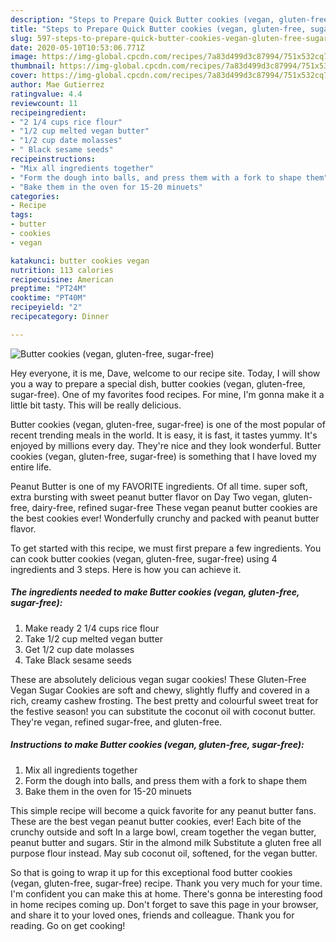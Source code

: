 ```yaml
---
description: "Steps to Prepare Quick Butter cookies (vegan, gluten-free, sugar-free)"
title: "Steps to Prepare Quick Butter cookies (vegan, gluten-free, sugar-free)"
slug: 597-steps-to-prepare-quick-butter-cookies-vegan-gluten-free-sugar-free
date: 2020-05-10T10:53:06.771Z
image: https://img-global.cpcdn.com/recipes/7a83d499d3c87994/751x532cq70/butter-cookies-vegan-gluten-free-sugar-free-recipe-main-photo.jpg
thumbnail: https://img-global.cpcdn.com/recipes/7a83d499d3c87994/751x532cq70/butter-cookies-vegan-gluten-free-sugar-free-recipe-main-photo.jpg
cover: https://img-global.cpcdn.com/recipes/7a83d499d3c87994/751x532cq70/butter-cookies-vegan-gluten-free-sugar-free-recipe-main-photo.jpg
author: Mae Gutierrez
ratingvalue: 4.4
reviewcount: 11
recipeingredient:
- "2 1/4 cups rice flour"
- "1/2 cup melted vegan butter"
- "1/2 cup date molasses"
- " Black sesame seeds"
recipeinstructions:
- "Mix all ingredients together"
- "Form the dough into balls, and press them with a fork to shape them"
- "Bake them in the oven for 15-20 minuets"
categories:
- Recipe
tags:
- butter
- cookies
- vegan

katakunci: butter cookies vegan 
nutrition: 113 calories
recipecuisine: American
preptime: "PT24M"
cooktime: "PT40M"
recipeyield: "2"
recipecategory: Dinner

---
```



![Butter cookies (vegan, gluten-free, sugar-free)](https://img-global.cpcdn.com/recipes/7a83d499d3c87994/751x532cq70/butter-cookies-vegan-gluten-free-sugar-free-recipe-main-photo.jpg)

Hey everyone, it is me, Dave, welcome to our recipe site. Today, I will show you a way to prepare a special dish, butter cookies (vegan, gluten-free, sugar-free). One of my favorites food recipes. For mine, I'm gonna make it a little bit tasty. This will be really delicious.

Butter cookies (vegan, gluten-free, sugar-free) is one of the most popular of recent trending meals in the world. It is easy, it is fast, it tastes yummy. It's enjoyed by millions every day. They're nice and they look wonderful. Butter cookies (vegan, gluten-free, sugar-free) is something that I have loved my entire life.

Peanut Butter is one of my FAVORITE ingredients. Of all time. super soft, extra bursting with sweet peanut butter flavor on Day Two vegan, gluten-free, dairy-free, refined sugar-free These vegan peanut butter cookies are the best cookies ever! Wonderfully crunchy and packed with peanut butter flavor.


To get started with this recipe, we must first prepare a few ingredients. You can cook butter cookies (vegan, gluten-free, sugar-free) using 4 ingredients and 3 steps. Here is how you can achieve it.

<!--inarticleads1-->

##### The ingredients needed to make Butter cookies (vegan, gluten-free, sugar-free):

1. Make ready 2 1/4 cups rice flour
1. Take 1/2 cup melted vegan butter
1. Get 1/2 cup date molasses
1. Take  Black sesame seeds


These are absolutely delicious vegan sugar cookies! These Gluten-Free Vegan Sugar Cookies are soft and chewy, slightly fluffy and covered in a rich, creamy cashew frosting. The best pretty and colourful sweet treat for the festive season! you can substitute the coconut oil with coconut butter. They&#39;re vegan, refined sugar-free, and gluten-free. 

<!--inarticleads2-->

##### Instructions to make Butter cookies (vegan, gluten-free, sugar-free):

1. Mix all ingredients together
1. Form the dough into balls, and press them with a fork to shape them
1. Bake them in the oven for 15-20 minuets


This simple recipe will become a quick favorite for any peanut butter fans. These are the best vegan peanut butter cookies, ever! Each bite of the crunchy outside and soft In a large bowl, cream together the vegan butter, peanut butter and sugars. Stir in the almond milk Substitute a gluten free all purpose flour instead. May sub coconut oil, softened, for the vegan butter. 

So that is going to wrap it up for this exceptional food butter cookies (vegan, gluten-free, sugar-free) recipe. Thank you very much for your time. I'm confident you can make this at home. There's gonna be interesting food in home recipes coming up. Don't forget to save this page in your browser, and share it to your loved ones, friends and colleague. Thank you for reading. Go on get cooking!
